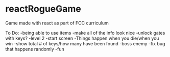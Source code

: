 # reactRogueGame
Game made with react as part of FCC curriculum

To Do:
-being able to use items
-make all of the info look nice
-unlock gates with keys?
-level 2
-start screen
-Things happen when you die/when you win
-show total # of keys/how many have been found
-boss enemy
-fix bug that happens randomly
-fun
